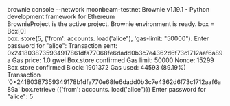 <div id="termynal" data-termynal>
    <span data-ty="input"><span class="file-path"></span>brownie console --network moonbeam-testnet</span>
    <span data-ty>Brownie v1.19.1 - Python development framework for Ethereum</span>
    <br>
    <span data-ty>BrownieProject is the active project.</span>
    <span data-ty>Brownie environment is ready.</span>
    <span data-ty="input" data-ty-prompt=">>>">box = Box[0]</span>
    <br>
    <span data-ty="input" data-ty-prompt=">>>">box. store(5, {'from': accounts. load('alice"), 'gas-limit: "50000").</span>
    <span data-ty>Enter password for "alice":</span>
      <span data-ty>Transaction sent: 0x2418038735934917861dfa77068fe6dadd0b3c7e4362d6f73c1712aaf6a89a</span>
      <span data-ty>Gas price: 1.0 gwei Box.store confirmed Gas limit: 50000 Nonce: 15299</span>
      <span data-ty>Box.store confirmed Block: 1901372 Gas used: 44593 (89.19%)</span>
      <br>
      <span data-ty>Transaction '0×24180387359349178b1dfa770e68fe6dadd0b3c7e4362d6f73c1712aaf6a89a'</span>
      <span data-ty="input" data-ty-prompt=">>>">box.retrieve ({'from': accounts. load('alice")})</span>
      <span data-ty>Enter password for "alice":</span>
      <span data-ty>5</span>
      <span data-ty="input" data-ty-prompt=">>>"> </span>
 </span>
</div>
